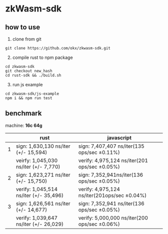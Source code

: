 # zkWasm-sdk

## how to use
1. clone from git
```shell
git clone https://github.com/okx/zkwasm-sdk.git
```
2. compile rust to npm package
```
cd zkwasm-sdk
git checkout new_hash
cd rust-sdk && ./build.sh
```
3. run js example

```shell
cd zkwasm-sdk/js-example
npm i && npm run test
```
## benchmark

machine: **16c 64g**

|      | rust                                   | javascript                                    |
| ---- | -------------------------------------- | --------------------------------------------- |
| 1    | sign: 1,630,130 ns/iter (+/- 15,594)   | sign: 7,407,407 ns/iter(135 ops/sec ±0.11%)   |
|      | veirfy: 1,045,030 ns/iter (+/- 7,770)  | verify: 4,975,124 ns/iter(201 ops/sec ±0.05%) |
| 2    | sign: 1,623,271 ns/iter (+/- 15,750)   | sign: 7,352,941ns/iter(136 ops/sec ±0.05%)    |
|      | verify: 1,045,514 ns/iter (+/- 35,496) | verify: 4,975,124 ns/iter(201ops/sec ±0.04%)  |
| 3    | sign: 1,626,561 ns/iter (+/- 14,677)   | sign: 7,352,941 ns/iter(136 ops/sec ±0.05%)   |
|      | verify: 1,039,647 ns/iter (+/- 26,029) | verify: 5,000,000 ns/iter(200 ops/sec ±0.06%) |

